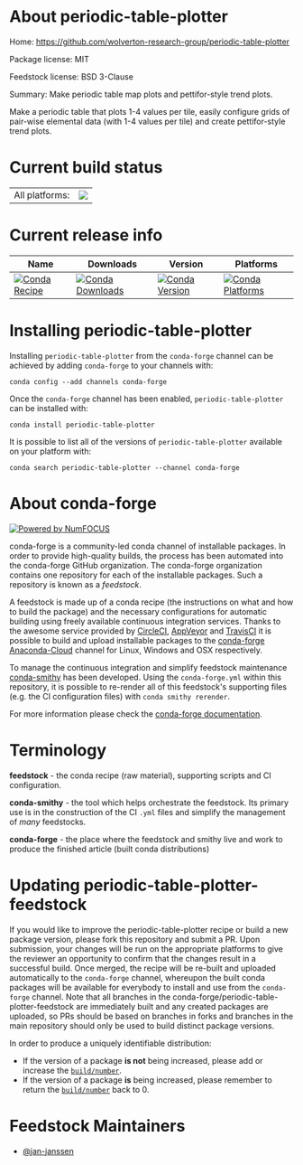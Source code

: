 About periodic-table-plotter
============================

Home: https://github.com/wolverton-research-group/periodic-table-plotter

Package license: MIT

Feedstock license: BSD 3-Clause

Summary: Make periodic table map plots and pettifor-style trend plots.

Make a periodic table that plots 1-4 values per tile, easily configure
grids of pair-wise elemental data (with 1-4 values per tile) and create pettifor-style trend plots.


Current build status
====================


<table><tr><td>All platforms:</td>
    <td>
      <a href="https://dev.azure.com/conda-forge/feedstock-builds/_build/latest?definitionId=9798&branchName=master">
        <img src="https://dev.azure.com/conda-forge/feedstock-builds/_apis/build/status/periodic-table-plotter-feedstock?branchName=master">
      </a>
    </td>
  </tr>
</table>

Current release info
====================

| Name | Downloads | Version | Platforms |
| --- | --- | --- | --- |
| [![Conda Recipe](https://img.shields.io/badge/recipe-periodic--table--plotter-green.svg)](https://anaconda.org/conda-forge/periodic-table-plotter) | [![Conda Downloads](https://img.shields.io/conda/dn/conda-forge/periodic-table-plotter.svg)](https://anaconda.org/conda-forge/periodic-table-plotter) | [![Conda Version](https://img.shields.io/conda/vn/conda-forge/periodic-table-plotter.svg)](https://anaconda.org/conda-forge/periodic-table-plotter) | [![Conda Platforms](https://img.shields.io/conda/pn/conda-forge/periodic-table-plotter.svg)](https://anaconda.org/conda-forge/periodic-table-plotter) |

Installing periodic-table-plotter
=================================

Installing `periodic-table-plotter` from the `conda-forge` channel can be achieved by adding `conda-forge` to your channels with:

```
conda config --add channels conda-forge
```

Once the `conda-forge` channel has been enabled, `periodic-table-plotter` can be installed with:

```
conda install periodic-table-plotter
```

It is possible to list all of the versions of `periodic-table-plotter` available on your platform with:

```
conda search periodic-table-plotter --channel conda-forge
```


About conda-forge
=================

[![Powered by NumFOCUS](https://img.shields.io/badge/powered%20by-NumFOCUS-orange.svg?style=flat&colorA=E1523D&colorB=007D8A)](http://numfocus.org)

conda-forge is a community-led conda channel of installable packages.
In order to provide high-quality builds, the process has been automated into the
conda-forge GitHub organization. The conda-forge organization contains one repository
for each of the installable packages. Such a repository is known as a *feedstock*.

A feedstock is made up of a conda recipe (the instructions on what and how to build
the package) and the necessary configurations for automatic building using freely
available continuous integration services. Thanks to the awesome service provided by
[CircleCI](https://circleci.com/), [AppVeyor](https://www.appveyor.com/)
and [TravisCI](https://travis-ci.com/) it is possible to build and upload installable
packages to the [conda-forge](https://anaconda.org/conda-forge)
[Anaconda-Cloud](https://anaconda.org/) channel for Linux, Windows and OSX respectively.

To manage the continuous integration and simplify feedstock maintenance
[conda-smithy](https://github.com/conda-forge/conda-smithy) has been developed.
Using the ``conda-forge.yml`` within this repository, it is possible to re-render all of
this feedstock's supporting files (e.g. the CI configuration files) with ``conda smithy rerender``.

For more information please check the [conda-forge documentation](https://conda-forge.org/docs/).

Terminology
===========

**feedstock** - the conda recipe (raw material), supporting scripts and CI configuration.

**conda-smithy** - the tool which helps orchestrate the feedstock.
                   Its primary use is in the construction of the CI ``.yml`` files
                   and simplify the management of *many* feedstocks.

**conda-forge** - the place where the feedstock and smithy live and work to
                  produce the finished article (built conda distributions)


Updating periodic-table-plotter-feedstock
=========================================

If you would like to improve the periodic-table-plotter recipe or build a new
package version, please fork this repository and submit a PR. Upon submission,
your changes will be run on the appropriate platforms to give the reviewer an
opportunity to confirm that the changes result in a successful build. Once
merged, the recipe will be re-built and uploaded automatically to the
`conda-forge` channel, whereupon the built conda packages will be available for
everybody to install and use from the `conda-forge` channel.
Note that all branches in the conda-forge/periodic-table-plotter-feedstock are
immediately built and any created packages are uploaded, so PRs should be based
on branches in forks and branches in the main repository should only be used to
build distinct package versions.

In order to produce a uniquely identifiable distribution:
 * If the version of a package **is not** being increased, please add or increase
   the [``build/number``](https://conda.io/docs/user-guide/tasks/build-packages/define-metadata.html#build-number-and-string).
 * If the version of a package **is** being increased, please remember to return
   the [``build/number``](https://conda.io/docs/user-guide/tasks/build-packages/define-metadata.html#build-number-and-string)
   back to 0.

Feedstock Maintainers
=====================

* [@jan-janssen](https://github.com/jan-janssen/)


